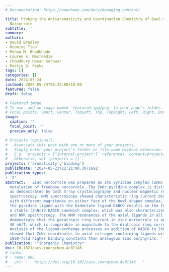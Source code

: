 ```yaml
---
# Documentation: https://wowchemy.com/docs/managing-content/

title: Probing the Antiaromaticity and Coordination Chemistry of Bowl-Shaped Zinc(II)
  Norcorrole
subtitle: ''
summary: ''
authors:
- David Bradley
- Ruoming Tian
- Mohan M. Bhadbhade
- Lauren K. Macreadie
- Chowdhury Hasan Sarowar
- Martin D. Peeks
tags: []
categories: []
date: 2024-05-24
lastmod: 2024-05-24T08:22:00+10:00
featured: false
draft: false

# Featured image
# To use, add an image named `featured.jpg/png` to your page's folder.
# Focal points: Smart, Center, TopLeft, Top, TopRight, Left, Right, BottomLeft, Bottom, BottomRight.
image:
  caption: ''
  focal_point: ''
  preview_only: false

# Projects (optional).
#   Associate this post with one or more of your projects.
#   Simply enter your project's folder or file name without extension.
#   E.g. `projects = ["internal-project"]` references `content/project/deep-learning/index.md`.
#   Otherwise, set `projects = []`.
projects: ['aromaticity','binding']
publishDate: '2024-05-23T22:21:00.307169Z'
publication_types:
- '2'
abstract: ' Zinc norcorrole was prepared as its pyridine complex (ZnNc·pyridine) by
  metalation of freebase norcorrole. The ZnNc·pyridine complex is distinctly bowl-shaped,
  as demonstrated by both X-ray crystallography and nuclear magnetic resonance (NMR)
  spectroscopy. NMR spectroscopy showed characteristic ring current deshielding effects,
  with different magnitudes on either face of the bowl-shaped complex. Exchanging
  the pyridine ligand with the bidentate ligand DABCO results in the formation of
  a stable (ZnNc)2·DABCO sandwich complex, which was also characterized by crystallography
  and NMR spectroscopy. The NMR resonances of the axial ligands in all of the complexes
  demonstrate that the paratropic ring current in zinc norcorrole is approximately
  40 nA/T, which is comparable in magnitude to the diatropic ring current in porphyrin.
  Analysis of the ligand-exchange processes on addition of DABCO to ZnNc·pyridine
  showed that ZnNc coordinates to axial nitrogen-containing ligands with approximately
  1000-fold higher binding constants than analogous zinc porphyrins. '
publication: '*Inorganic Chemistry*'
doi: 10.1021/acs.inorgchem.4c01146
# links:
# - name: URL
#   url: '   https://doi.org/10.1021/acs.inorgchem.4c01146   '
---
```

